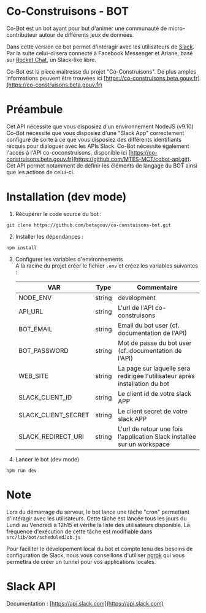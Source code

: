 # Co-Construisons - BOT

Co-Bot est un bot ayant pour but d'animer une communauté de micro-contributeur autour de différents jeux de données.

Dans cette version ce bot permet d'intéragir avec les utilisateurs de [Slack](http://www.slack.com). Par la suite celui-ci sera connecté à Facebook Messenger et Ariane, basé sur [Rocket Chat](http://rocket.chat), un Slack-like libre.

Co-Bot est la pièce maitresse du projet "Co-Construisons". De plus amples informations peuvent être trouvées ici [https://co-construisons.beta.gouv.fr](https://co-construisons.beta.gouv.fr)

# Préambule

Cet API nécessite que vous disposiez d'un environnement NodeJS (v9.10)
Co-Bot nécessite que vous disposiez d'une "Slack App" correctement configuré de sorte à ce que vous disposiez des différents identifiants recquis pour dialoguer avec les APIs Slack.
Co-Bot nécessite également l'accès à l'API co-coconstruisons, disponible ici [https://co-construisons.beta.gouv.fr](https://github.com/MTES-MCT/cobot-api.git). Cet API permet notamment de définir les éléments de langage du BOT ainsi que les actions de celui-ci.

# Installation (dev mode)

1. Récupérer le code source du bot :
```
git clone https://github.com/betagouv/co-constuisons-bot.git
```

2. Installer les dépendances :
```
npm install
```

3. Configurer les variables d'environnements  
A la racine du projet créer le fichier ```.env``` et créez les variables suivantes :

	| VAR                     | Type           | Commentaire                                                             			|
	| ----------------------- |----------------| -----------------------------------------------------------------------------|
	| NODE_ENV        				| string         | development|production																									 			|
	| API_URL                 | string         | L'url de l'API co-construisons                                          			|
	| BOT_EMAIL               | string         | Email du bot user (cf. documentation de l'API)																|
	| BOT_PASSWORD            | string         | Mot de passe du bot user (cf. documentation de l'API)                   			|
	| WEB_SITE				        | string         | La page sur laquelle sera redirigée l'utilisateur après installation du bot	|		
	| SLACK_CLIENT_ID         | string         | Le client id de votre slack APP                                         			|
	| SLACK_CLIENT_SECRET     | string         | Le client secret de votre slack APP                                     			|
	| SLACK_REDIRECT_URI      | string         | L'url de retour une fois l'application Slack installée sur un workspace 			|

4. Lancer le bot (dev mode)

```
npm run dev
```

# Note
Lors du démarrage du serveur, le bot lance une tâche "cron" permettant d'intéragir avec les utilisateurs. Cette tâche est lancée tous les jours du Lundi au Vendredi à 12h15 et vérifie la liste des utilisateurs disponible. La fréquence d'exécution de cette tâche est modifiable dans `src/lib/bot/scheduledJob.js`

Pour faciliter le dévelopement local du bot et compte tenu des besoins de configuration de Slack, nous vous conseillons d'utiliser [ngrok](https://ngrok.com) qui vous permettra de créer un tunnel pour vos applications locales.

# Slack API
Documentation : [https://api.slack.com](https://api.slack.com)